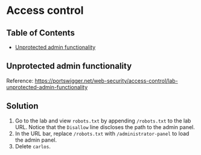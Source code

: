 <!-- omit in toc -->
# Access control

<!-- omit in toc -->
## Table of Contents

- [Unprotected admin functionality](#unprotected-admin-functionality)

## Unprotected admin functionality
Reference: https://portswigger.net/web-security/access-control/lab-unprotected-admin-functionality

<!-- omit in toc -->
## Solution
1. Go to the lab and view ``robots.txt`` by appending ``/robots.txt`` to the lab URL. Notice that the ``Disallow`` line discloses the path to the admin panel.
2. In the URL bar, replace ``/robots.txt`` with ``/administrator-panel`` to load the admin panel.
3. Delete ``carlos``.
